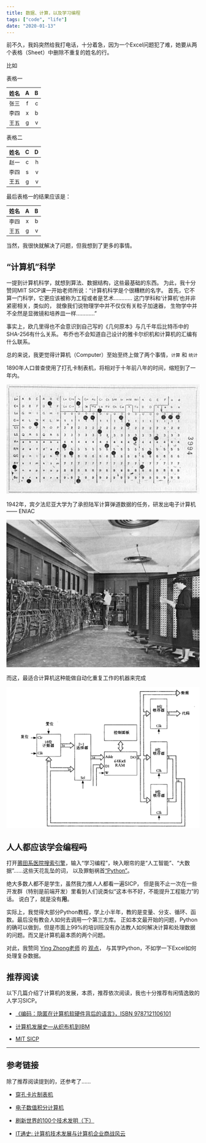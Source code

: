 ```yaml
---
title: 数据、计算，以及学习编程
tags: ["code", "life"]
date: "2020-01-13"
---
```


前不久，我妈突然给我打电话，十分着急，因为一个Excel问题犯了难，她要从两个表格（Sheet）中删除不重复的姓名的行。

比如

表格一

姓名 | A | B
--|:--:|--:
张三 | f | c
李四 | x | b
王五 | g | v

表格二

姓名 | C | D
--|:--:|--:
赵一 | c | h
李四 | s | v
王五 | g | v

最后表格一的结果应该是：

姓名 | A | B
--|:--:|--:
李四 | x | b
王五 | g | v

当然，我很快就解决了问题，但我想到了更多的事情。

## “计算机”科学

一提到计算机科学，就想到算法、数据结构，这些最基础的东西。
为此，我十分赞同MIT SICP课一开始老师所说：“计算机科学是个很糟糕的名字。
首先，它不算一门科学，它更应该被称为工程或者是艺术…………
这门学科和‘计算机’也并非紧密相关，类似的，
就像我们说物理学中并不仅仅有关粒子加速器，
生物学中并不全然是显微镜和培养皿一样…………”

事实上，欧几里得也不会意识到自己写的《几何原本》与几千年后比特币中的SHA-256有什么关系。
布乔也不会知道自己设计的雅卡尔织机和计算机的汇编有什么联系。

总的来说，我更觉得计算机（Computer）至始至终上做了两个事情，`计算` 和 `统计`

1890年人口普查使用了打孔卡制表机，将相对于十年前八年的时间，缩短到了一年内。

![打孔卡](./1.jpg)

1942年，宾夕法尼亚大学为了承担陆军计算弹道数据的任务，研发出电子计算机 —— ENIAC

![ENIAC](./2.jpg)

而这，最适合计算机这种能做自动化重复工作的机器来完成

![一个最简单的结构](./3.png)

## 人人都应该学会编程~~吗~~

打开[莆田系医院搜索引擎](www.baidu.com)，输入“学习编程”，映入眼帘的是“人工智能”、“大数据”……这些天花乱坠的词，
以及罪魁祸首[“Python”](https://www.python.org/)。

绝大多数人都不是学生，虽然我力推人人都看一遍SICP，
但是我不止一次在一些开发群（特别是前端开发）里看到人们说类似“这本书不好，不能提升工程能力”的话。
说白了，就是没有**用**。

实际上，我觉得大部分Python教程，学上小半年，教的是变量、分支、循环、函数。最后没有教会人如何去调用一个第三方库。
正如本文最开始的问题，Python的确可以做到，但是市面上99%的培训班没有办法教人如何解决计算和处理数据的问题。而又是计算机最本质的两个问题。

对此，我赞同 [Ying Zhong老师](https://twitter.com/cyanapps) 的 [观点](https://twitter.com/cyanapps/status/1259158489479307264?s=20)，
与其学Python，不如学一下Excel如何处理复杂数据。

## 推荐阅读

以下几篇介绍了计算机的发展，本质，推荐依次阅读，我也十分推荐有闲情逸致的人学习SICP。

- [《编码：隐匿在计算机软硬件背后的语言》，ISBN 9787121106101](https://book.douban.com/subject/4822685//)

- [计算机发展史—从织布机到IBM](https://www.cnblogs.com/wmyskxz/p/12651298.html)

- [MIT SICP](https://mitpress.mit.edu/sites/default/files/sicp/index.html)

---

## 参考链接

除了推荐阅读提到的，还参考了……

- [穿孔卡片制表机](https://www.ibm.com/ibm/history/ibm100/us/en/icons/tabulator/)

- [电子数值积分计算机](https://zh.wikipedia.org/wiki/%E9%9B%BB%E5%AD%90%E6%95%B8%E5%80%BC%E7%A9%8D%E5%88%86%E8%A8%88%E7%AE%97%E6%A9%9F)

- [刷新世界的100个技术发明（下）](https://books.google.com.hk/books?id=34vhAgAAQBAJ)

- [IT通史: 计算机技术发展与计算机企业商战风云](https://books.google.com.hk/books?id=ZrAol3RzcNkC)